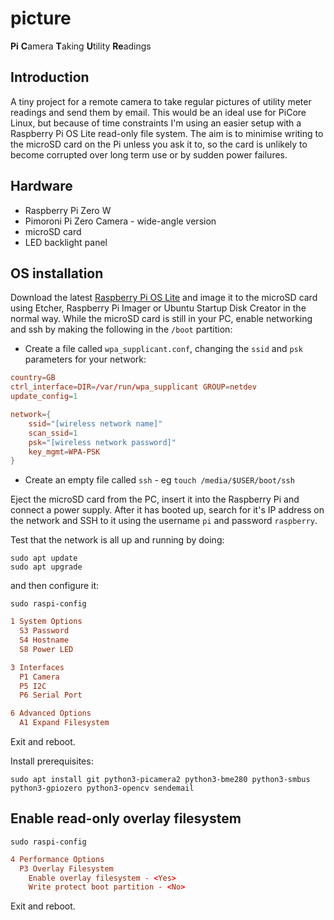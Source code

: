 # picture

**Pi** **C**amera **T**aking **U**tility **Re**adings

## Introduction

A tiny project for a remote camera to take regular pictures of utility meter readings and send them by email. This would be an ideal use for PiCore Linux, but because of time constraints I'm using an easier setup with a Raspberry Pi OS Lite read-only file system. The aim is to minimise writing to the microSD card on the Pi unless you ask it to, so the card is unlikely to become corrupted over long term use or by sudden power failures.

## Hardware

- Raspberry Pi Zero W
- Pimoroni Pi Zero Camera - wide-angle version
- microSD card
- LED backlight panel

## OS installation

Download the latest [Raspberry Pi OS Lite](https://www.raspberrypi.org/software/operating-systems/) and image it to the microSD card using Etcher, Raspberry Pi Imager or Ubuntu Startup Disk Creator in the normal way. While the microSD card is still in your PC, enable networking and ssh by making the following in the `/boot` partition:

- Create a file called `wpa_supplicant.conf`, changing the `ssid` and `psk` parameters for your network:

```conf
country=GB
ctrl_interface=DIR=/var/run/wpa_supplicant GROUP=netdev
update_config=1

network={
    ssid="[wireless network name]"
    scan_ssid=1
    psk="[wireless network password]"
    key_mgmt=WPA-PSK
}
```

- Create an empty file called `ssh` - eg `touch /media/$USER/boot/ssh`

Eject the microSD card from the PC, insert it into the Raspberry Pi and connect a power supply. After it has booted up, search for it's IP address on the network and SSH to it using the username `pi` and password `raspberry`.

Test that the network is all up and running by doing:

```shell
sudo apt update
sudo apt upgrade
```

and then configure it:

```shell
sudo raspi-config
```

```conf
1 System Options
  S3 Password
  S4 Hostname
  S8 Power LED

3 Interfaces
  P1 Camera
  P5 I2C
  P6 Serial Port

6 Advanced Options
  A1 Expand Filesystem
```

Exit and reboot.

Install prerequisites:

```shell
sudo apt install git python3-picamera2 python3-bme280 python3-smbus python3-gpiozero python3-opencv sendemail
```

## Enable read-only overlay filesystem

```shell
sudo raspi-config
```

```conf
4 Performance Options
  P3 Overlay Filesystem
    Enable overlay filesystem - <Yes>
    Write protect boot partition - <No>
```

Exit and reboot.
